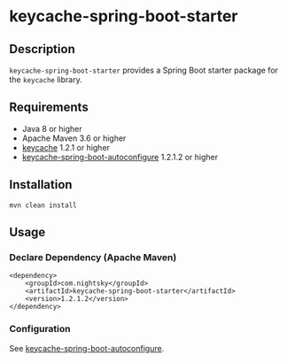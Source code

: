 # keycache-spring-boot-starter

## Description

`keycache-spring-boot-starter` provides a Spring Boot starter package for the `keycache` library.

## Requirements

* Java 8 or higher
* Apache Maven 3.6 or higher
* [keycache](https://github.com/LNRexpress/keycache) 1.2.1 or higher
* [keycache-spring-boot-autoconfigure](https://github.com/LNRexpress/keycache-spring-boot-autoconfigure) 1.2.1.2 or higher

## Installation

```
mvn clean install
```

## Usage

### Declare Dependency (Apache Maven)

```
<dependency>
    <groupId>com.nightsky</groupId>
    <artifactId>keycache-spring-boot-starter</artifactId>
    <version>1.2.1.2</version>
</dependency>
```

### Configuration

See [keycache-spring-boot-autoconfigure](https://github.com/LNRexpress/keycache-spring-boot-autoconfigure).
